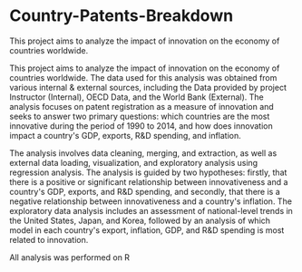 # Country-Patents-Breakdown
This project aims to analyze the impact of innovation on the economy of countries worldwide.

This project aims to analyze the impact of innovation on the economy of countries worldwide. The data used
for this analysis was obtained from various internal & external sources, including the Data provided by project
Instructor (Internal), OECD Data, and the World Bank (External). The analysis focuses on patent registration
as a measure of innovation and seeks to answer two primary questions: which countries are the most innovative
during the period of 1990 to 2014, and how does innovation impact a country's GDP, exports, R&D spending,
and inflation.

The analysis involves data cleaning, merging, and extraction, as well as external data loading, visualization,
and exploratory analysis using regression analysis. The analysis is guided by two hypotheses: firstly, that there
is a positive or significant relationship between innovativeness and a country's GDP, exports, and R&D
spending, and secondly, that there is a negative relationship between innovativeness and a country's inflation.
The exploratory data analysis includes an assessment of national-level trends in the United States, Japan, and
Korea, followed by an analysis of which model in each country's export, inflation, GDP, and R&D spending is
most related to innovation.

All analysis was performed on R

